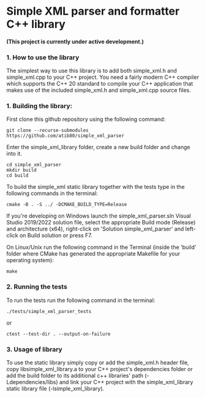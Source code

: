 # Simple XML parser and formatter C++ library
#### (This project is currently under active development.)

### 1. How to use the library

The simplest way to use this library is to add both simple_xml.h and simple_xml.cpp to your C++ project. 
You need a fairly modern C++ compiler which supports the C++ 20 standard to compile your C++ application 
that makes use of the included simple_xml.h and simple_xml.cpp source files.

### 1. Building the library:

First clone this github repository using the following command:
```
git clone --recurse-submodules https://github.com/atib80/simple_xml_parser
```
Enter the simple_xml_library folder, create a new build folder and change into it.

```
cd simple_xml_parser 
mkdir build
cd build
```
To build the simple_xml static library together with the tests type in the following commands in the terminal:
```
cmake -B . -S ../ -DCMAKE_BUILD_TYPE=Release
```
If you're developing on Windows launch the simple_xml_parser.sln Visual Studio 2019/2022 solution file, select    the appropriate Build mode (Release) and architecture (x64), right-click on 'Solution simple_xml_parser' and left-click on Build solution or press F7.

On Linux/Unix run the following command in the Terminal (inside the 'build' folder where CMake has generated the appropriate Makefile for your operating system):
```
make
```

### 2. Running the tests

To run the tests run the following command in the terminal:

```
./tests/simple_xml_parser_tests
```
or
```
ctest --test-dir . --output-on-failure
```


### 3. Usage of library

To use the static library simply copy or add the simple_xml.h header file, copy libsimple_xml_library.a to your C++ project's dependencies folder or add the build folder to its additional c++ libraries' path (-Ldependencies/libs) and link your C++ project with the simple_xml_library static library file (-lsimple_xml_library).
